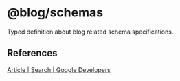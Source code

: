 # @blog/schemas


Typed definition about blog related schema specifications.



## References

[Article | Search | Google Developers](https://developers.google.com/search/docs/data-types/article)
